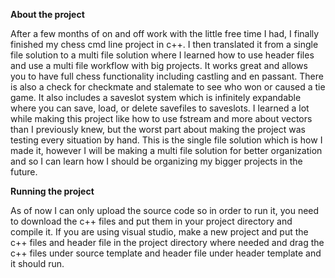 **About the project**

After a few months of on and off work with the little free time I had, I finally finished my chess cmd line project in c++. I then translated it from a single file
solution to a multi file solution where I learned how to use header files and use a multi file workflow with big projects. It works great and allows you to have 
full chess functionality including castling and en passant. There is also a check for checkmate and stalemate to see who won or caused a tie game.
It also includes a saveslot system which is infinitely expandable where you can save, load, or delete savefiles to saveslots. I learned a lot while making this
project like how to use fstream and more about vectors than I previously knew, but the worst part about making the project was testing every situation by hand.
This is the single file solution which is how I made it, however I will be making a multi file solution for better organization and so I can learn how I should
be organizing my bigger projects in the future. 

**Running the project**

As of now I can only upload the source code so in order to run it, you need to download the c++ files and put them in your project directory and compile it. If you
are using visual studio, make a new project and put the c++ files and header file in the project directory where needed and drag the c++ files under source template
and header file under header template and it should run.
